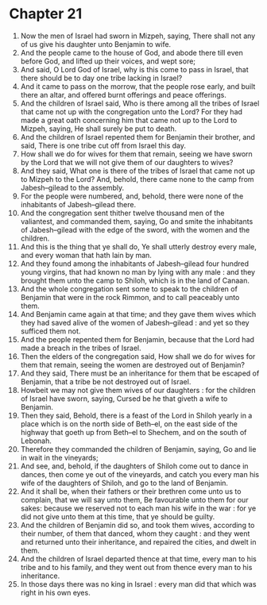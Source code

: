 # Chapter 21

1. Now the men of Israel had sworn in Mizpeh, saying, There shall not any of us give his daughter unto Benjamin to wife.
2. And the people came to the house of God, and abode there till even before God, and lifted up their voices, and wept sore;
3. And said, O Lord God of Israel, why is this come to pass in Israel, that there should be to day one tribe lacking in Israel?
4. And it came to pass on the morrow, that the people rose early, and built there an altar, and offered burnt offerings and peace offerings.
5. And the children of Israel said, Who is there among all the tribes of Israel that came not up with the congregation unto the Lord? For they had made a great oath concerning him that came not up to the Lord to Mizpeh, saying, He shall surely be put to death.
6. And the children of Israel repented them for Benjamin their brother, and said, There is one tribe cut off from Israel this day.
7. How shall we do for wives for them that remain, seeing we have sworn by the Lord that we will not give them of our daughters to wives?
8. And they said, What one is there of the tribes of Israel that came not up to Mizpeh to the Lord? And, behold, there came none to the camp from Jabesh–gilead to the assembly.
9. For the people were numbered, and, behold, there were none of the inhabitants of Jabesh–gilead there.
10. And the congregation sent thither twelve thousand men of the valiantest, and commanded them, saying, Go and smite the inhabitants of Jabesh–gilead with the edge of the sword, with the women and the children.
11. And this is the thing that ye shall do, Ye shall utterly destroy every male, and every woman that hath lain by man.
12. And they found among the inhabitants of Jabesh–gilead four hundred young virgins, that had known no man by lying with any male : and they brought them unto the camp to Shiloh, which is in the land of Canaan.
13. And the whole congregation sent some to speak to the children of Benjamin that were in the rock Rimmon, and to call peaceably unto them.
14. And Benjamin came again at that time; and they gave them wives which they had saved alive of the women of Jabesh–gilead : and yet so they sufficed them not.
15. And the people repented them for Benjamin, because that the Lord had made a breach in the tribes of Israel.
16. Then the elders of the congregation said, How shall we do for wives for them that remain, seeing the women are destroyed out of Benjamin?
17. And they said, There must be an inheritance for them that be escaped of Benjamin, that a tribe be not destroyed out of Israel.
18. Howbeit we may not give them wives of our daughters : for the children of Israel have sworn, saying, Cursed be he that giveth a wife to Benjamin.
19. Then they said, Behold, there is a feast of the Lord in Shiloh yearly in a place which is on the north side of Beth–el, on the east side of the highway that goeth up from Beth–el to Shechem, and on the south of Lebonah.
20. Therefore they commanded the children of Benjamin, saying, Go and lie in wait in the vineyards;
21. And see, and, behold, if the daughters of Shiloh come out to dance in dances, then come ye out of the vineyards, and catch you every man his wife of the daughters of Shiloh, and go to the land of Benjamin.
22. And it shall be, when their fathers or their brethren come unto us to complain, that we will say unto them, Be favourable unto them for our sakes: because we reserved not to each man his wife in the war : for ye did not give unto them at this time, that ye should be guilty.
23. And the children of Benjamin did so, and took them wives, according to their number, of them that danced, whom they caught : and they went and returned unto their inheritance, and repaired the cities, and dwelt in them.
24. And the children of Israel departed thence at that time, every man to his tribe and to his family, and they went out from thence every man to his inheritance.
25. In those days there was no king in Israel : every man did that which was right in his own eyes.

